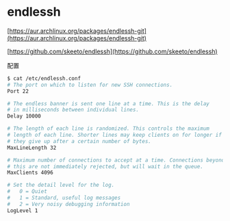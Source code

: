 # endlessh

[https://aur.archlinux.org/packages/endlessh-git](https://aur.archlinux.org/packages/endlessh-git)

[https://github.com/skeeto/endlessh](https://github.com/skeeto/endlessh)

配置

```bash
$ cat /etc/endlessh.conf
# The port on which to listen for new SSH connections.
Port 22

# The endless banner is sent one line at a time. This is the delay
# in milliseconds between individual lines.
Delay 10000

# The length of each line is randomized. This controls the maximum
# length of each line. Shorter lines may keep clients on for longer if
# they give up after a certain number of bytes.
MaxLineLength 32

# Maximum number of connections to accept at a time. Connections beyond
# this are not immediately rejected, but will wait in the queue.
MaxClients 4096

# Set the detail level for the log.
#   0 = Quiet
#   1 = Standard, useful log messages
#   2 = Very noisy debugging information
LogLevel 1
```
